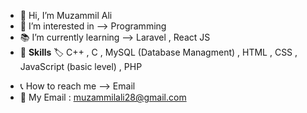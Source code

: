 - 👋 Hi, I’m Muzammil Ali
- 👀 I’m interested in --> Programming
- :books: I’m currently learning --> Laravel , React JS
- :pencil: <b>Skills</b> :label: C++ , C , MySQL (Database Managment) , HTML , CSS , JavaScript (basic level) , PHP
<!-- - :pencil: The <b>Scripting Languages</b> I have learned utill now :label: JavaScript , PHP -->
- :telephone_receiver: How to reach me --> Email
- :email: My Email : muzammilali28@gmail.com

<!---
muzammilali28/muzammilali28 is a ✨ special ✨ repository because its `README.md` (this file) appears on your GitHub profile.
You can click the Preview link to take a look at your changes.
--->
